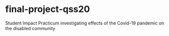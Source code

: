 # final-project-qss20
Student Impact Practicum investigating effects of the Covid-19 pandemic on the disabled community
